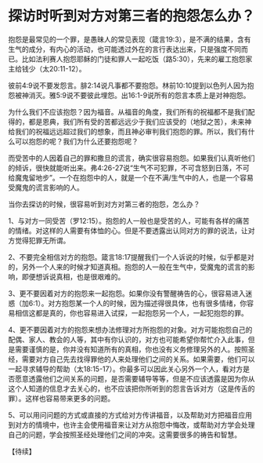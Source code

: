 # 探访时听到对方对第三者的抱怨怎么办？



<p>抱怨是最常见的一个罪，是愚昧人的常见表现（箴言19:3），是不满的结果，含有生气的成分，有内心的活动，也可能透过外在的言行表达出来，只是强度不同而已。比如法利赛人抱怨耶稣的门徒和罪人一起吃饭（路5:30），先来的雇工抱怨家主给钱少（太20:11-12）。</p>

<p>彼前4:9说不要发怨言。腓2:14说凡事都不要抱怨。林前10:10提到以色列人因为抱怨被神消灭。雅5:9说不要彼此埋怨。出16:1-9说所有的怨言本质上是对神抱怨。</p>

<p>为什么我们不应该抱怨？因为福音。从福音的角度，我们所有的祝福都不是我们配得的，都是恩典，我们所有受的苦都远远少于我们应该受的（地狱之苦），未来神给我们的祝福远远超过我们的想象，而且神必审判我们抱怨的罪。所以，我们有什么可以抱怨的呢？我们为什么还要抱怨呢？</p>

<p>而受苦中的人因着自己的罪和撒旦的谎言，确实很容易抱怨。如果我们认真听他们的倾诉，很快就能听出来。弗4:26-27说“生气不可犯罪，不可含怒到日落，不可给魔鬼留地步”。一个在抱怨中的人，就是一个在不满/生气中的人，也是一个容易受魔鬼的谎言影响的人。</p>

<p>当你去探访的时候，很容易听到对方对第三者的抱怨，怎么办？</p>

<p>1、与对方一同受苦（罗12:15）。抱怨的人一般也是受苦的人，可能有各样的痛苦的情绪。对这样的人需要有体恤的心。但是不要透露出认同对方的罪的说法，让对方觉得犯罪无所谓。</p>

<p>2、不要完全相信对方的抱怨。箴言18:17提醒我们一个人诉说的时候，似乎都是对的，另外一个人来的时候才知道真相。抱怨的人一般在生气中，受魔鬼的谎言的影响，即便想诉说真相，也是很艰难的。</p>

<p>3、更不要因着对方的抱怨来一起抱怨。如果你没有警醒祷告的心，很容易进入迷惑（加6:1）。对方抱怨某一个人的时候，因为描述得很具体，也有很多情绪，你容易相信这都是真的，你也容易进入试探，一起抱怨另一个人，一起犯抱怨的罪。</p>

<p>4、更不要因着对方的抱怨来想办法修理对方所抱怨的对象。对方可能抱怨自己的配偶、家人、教会的人等，其中有你认识的，对方也可能希望你帮忙介入此事，但是需要谨慎的是，你并没有知道所有的真相，你也没有义务修理另外的人。按照圣经，需要对方自己先去找得罪他的人来处理他们之间的关系。如果需要，他们可以一起寻求辅导的帮助（太18:15-17）。你最多可以因此关心另外一个人，看对方是否愿意透露他们之间关系的问题，是否需要辅导等等，但是不应该透露是因为你从这个人知道的信息才去关心的，也不应该把你所听到的怨言告诉对方（这是传舌的罪）。这样也容易带来更多的问题。</p>

<p>5、可以用问问题的方式或直接的方式给对方传讲福音，以及帮助对方把福音应用到对方的情境中，也许主会使用福音来让对方从抱怨中悔改，或帮助对方学会处理自己的问题，学会按照圣经处理他们之间的冲突。这需要很多的祷告和智慧。</p>

<p>【待续】</p>